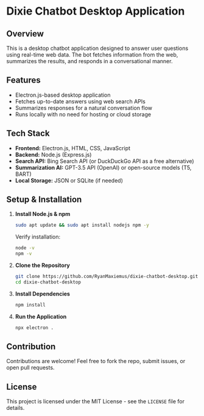 # Dixie Chatbot Desktop Application

## Overview

This is a desktop chatbot application designed to answer user questions using real-time web data. The bot fetches information from the web, summarizes the results, and responds in a conversational manner.

## Features

- Electron.js-based desktop application
- Fetches up-to-date answers using web search APIs
- Summarizes responses for a natural conversation flow
- Runs locally with no need for hosting or cloud storage

## Tech Stack

- **Frontend:** Electron.js, HTML, CSS, JavaScript
- **Backend:** Node.js (Express.js)
- **Search API:** Bing Search API (or DuckDuckGo API as a free alternative)
- **Summarization AI:** GPT-3.5 API (OpenAI) or open-source models (T5, BART)
- **Local Storage:** JSON or SQLite (if needed)

## Setup & Installation

1. **Install Node.js & npm**

   ```sh
   sudo apt update && sudo apt install nodejs npm -y
   ```

   Verify installation:

   ```sh
   node -v
   npm -v
   ```

2. **Clone the Repository**

   ```sh
   git clone https://github.com/RyanMaxiemus/dixie-chatbot-desktop.git
   cd dixie-chatbot-desktop
   ```

3. **Install Dependencies**

   ```sh
   npm install
   ```

4. **Run the Application**

   ```sh
   npx electron .
   ```

## Contribution

Contributions are welcome! Feel free to fork the repo, submit issues, or open pull requests.

## License

This project is licensed under the MIT License - see the `LICENSE` file for details.
